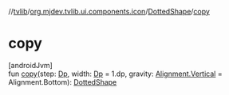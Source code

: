 //[tvlib](../../../index.md)/[org.mjdev.tvlib.ui.components.icon](../index.md)/[DottedShape](index.md)/[copy](copy.md)

# copy

[androidJvm]\
fun [copy](copy.md)(step: [Dp](https://developer.android.com/reference/kotlin/androidx/compose/ui/unit/Dp.html), width: [Dp](https://developer.android.com/reference/kotlin/androidx/compose/ui/unit/Dp.html) = 1.dp, gravity: [Alignment.Vertical](https://developer.android.com/reference/kotlin/androidx/compose/ui/Alignment.Vertical.html) = Alignment.Bottom): [DottedShape](index.md)
